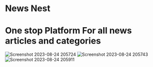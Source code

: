 # News Nest
<h1>One stop Platform For all news articles and categories</h1>

![Screenshot 2023-08-24 205724](https://github.com/VivekMohanta03/newsapp/assets/101055346/7cfad15e-34c7-4335-81e9-a884eb264084)
![Screenshot 2023-08-24 205743](https://github.com/VivekMohanta03/newsapp/assets/101055346/a17a1bcb-5c43-4809-8a1b-3854afcc5c27)
![Screenshot 2023-08-24 205911](https://github.com/VivekMohanta03/newsapp/assets/101055346/3570513c-e113-48c6-be83-e75aa039c078)

